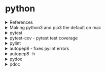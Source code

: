 # python

<details><summary>References</summary>

- [github Python .gitignore file](https://github.com/github/gitignore/blob/main/Python.gitignore)
- [PEP 8 – Style Guide for Python Code](https://peps.python.org/pep-0008/)
- [pytest doco](https://docs.pytest.org/en/7.3.x/)
- [Pytest | Visual Studio Code](https://www.youtube.com/watch?v=ucjRpS7WCPA)
- [pylint](https://pypi.org/project/pylint/)
- [pylint docs](https://docs.pylint.org/#)
- [How do I automatically fix lint issues reported by pylint?](https://stackoverflow.com/questions/54586757/how-do-i-automatically-fix-lint-issues-reported-by-pylint)
- [Fix pylint errors with autopep8](https://github.com/hhatto/autopep8)
- [PEP 257 – Docstring Conventions](https://peps.python.org/pep-0257/)
- [Python Docstrings](https://www.programiz.com/python-programming/docstrings)
- [doctest — Test interactive Python examples](https://docs.python.org/3/library/doctest.html)
- [8 Levels of Using Type Hints in Python](https://medium.com/techtofreedom/8-levels-of-using-type-hints-in-python-a6717e28f8fd)
- [Documenting Your Code with Python - Overview of Comments, Docstrings and Type Hints](https://www.youtube.com/watch?v=tqKcq5jVeo4)
- [pytest-cov’s documentation](https://pytest-cov.readthedocs.io/en/latest/)
- [pytest-cov pip documentation](https://pypi.org/project/pytest-cov/)
- [How to generate a documentation for Python project using pdoc](https://lucacorbucci.medium.com/how-to-generate-a-documentation-for-python-code-using-pdoc-60f681d14d6e)

</details>

<details><summary>Making python3 and pip3 the default on mac</summary>

```bash
python --version
# Python 2.7.16
python3 --version
Python 3.9.5
ls -al /usr/local/bin/python3
# lrwxr-xr-x  1 shawfire  admin  42 Mar 16 16:12 /usr/local/bin/python3 -> ../Cellar/python@3.11/3.11.2_1/bin/python3

# To Tell What Shell Your Mac is Using
echo $0
# /bin/bash

which python
# /usr/bin/python

which python3
# /Library/Frameworks/Python.framework/Versions/3.9/bin/python3

alias python=`which python3`
alias
# alias python='/Library/Frameworks/Python.framework/Versions/3.9/bin/python3'

pip --version
# pip 23.1.2 from /Library/Frameworks/Python.framework/Versions/3.9/lib/python3.9/site-packages/pip (python 3.9)

pip3 --version
# pip 23.1.2 from /Library/Frameworks/Python.framework/Versions/3.9/lib/python3.9/site-packages/pip (python 3.9)
```

Add "alias python=`which python3`" to `~/.zshrc` and `~/.bashrc` file

In VS Code select the correct Python interpreter:
Cmd Shift P "python interpreter" and select the python interpreter you want

</details>

<details><summary>pytest</summary>

```bash
python --version
# Python 3.9.5

pip --version
# pip 23.1.2 from /Library/Frameworks/Python.framework/Versions/3.9/lib/python3.9/site-packages/pip (python 3.9)

pytest --version
# bash: pytest: command not found

# Install pytest
pip install -U pytest

# Run pytest
pytest

pytest --version
# pytest 7.3.1

# Display the whole comparison when a test fails with the double verbose flag -vv
pytest -vv
```

</details>

<details><summary>pytest-cov - pytest test coverage</summary>

- [pytest-cov’s documentation](https://pytest-cov.readthedocs.io/en/latest/)
- [pytest-cov pip documentation](https://pypi.org/project/pytest-cov/)

```bash
pip install pytest-cov 
pytest --cov
pytest --cov -v
```

</details>


<details><summary>pylint</summary>

```bash
pylint --version
pip install pylint
pylint --version
# pylint 2.17.4
# astroid 2.15.5
# Python 3.9.5 (v3.9.5:0a7dcbdb13, May  3 2021, 13:17:02) 
# [Clang 6.0 (clang-600.0.57)]
pylint --help
pylint --max-line-length=80 utils/cards_test.py

pylint */*.py *.py --recursive y
```

</details>

<details><summary>autopep8 - fixes pylint errors</summary>

- [Fix pylint errors with autopep8](https://github.com/hhatto/autopep8)

```bash
pip --version
# pip 23.1.2 from /Library/Frameworks/Python.framework/Versions/3.9/lib/python3.9/site-packages/pip (python 3.9)
python --version
# Python 3.9.5
pip install --upgrade autopep8
autopep8 --version
# autopep8 2.0.2 (pycodestyle: 2.10.0)
autopep8 -h

autopep8 * --recursive --aggressive --verbose --diff 
# this command is the same as the above
# autopep8 * -r -a -v -d 

# Need to specify the file types *.py **/*.py otherwise *.md files are also targeted
autopep8 *.py **/*.py --recursive --aggressive --verbose --in-place 
# this command is the same as the above
# autopep8 * -r -a -v -i

# fixes pylint lines to long errors with the --experimental flag
autopep8 *.py **/*.py --recursive --aggressive --verbose --experimental --diff
autopep8 *.py **/*.py --recursive --aggressive --verbose --experimental --in-place
```

</details>

<details><summary>autopep8 -h</summary>

```bash
autopep8 -h
usage: autopep8 [-h] [--version] [-v] [-d] [-i] [--global-config filename] [--ignore-local-config] [-r] [-j n] [-p n] [-a] [--experimental] [--exclude globs] [--list-fixes] [--ignore errors] [--select errors] [--max-line-length n] [--line-range line line] [--hang-closing]
                [--exit-code]
                [files ...]

Automatically formats Python code to conform to the PEP 8 style guide.

positional arguments:
  files                 files to format or '-' for standard in

optional arguments:
  -h, --help            show this help message and exit
  --version             show program's version number and exit
  -v, --verbose         print verbose messages; multiple -v result in more verbose messages
  -d, --diff            print the diff for the fixed source
  -i, --in-place        make changes to files in place
  --global-config filename
                        path to a global pep8 config file; if this file does not exist then this is ignored (default: /Users/shawfire/.config/pep8)
  --ignore-local-config
                        don't look for and apply local config files; if not passed, defaults are updated with any config files in the project's root directory
  -r, --recursive       run recursively over directories; must be used with --in-place or --diff
  -j n, --jobs n        number of parallel jobs; match CPU count if value is less than 1
  -p n, --pep8-passes n
                        maximum number of additional pep8 passes (default: infinite)
  -a, --aggressive      enable non-whitespace changes; multiple -a result in more aggressive changes
  --experimental        enable experimental fixes
  --exclude globs       exclude file/directory names that match these comma-separated globs
  --list-fixes          list codes for fixes; used by --ignore and --select
  --ignore errors       do not fix these errors/warnings (default: E226,E24,W50,W690)
  --select errors       fix only these errors/warnings (e.g. E4,W)
  --max-line-length n   set maximum allowed line length (default: 79)
  --line-range line line, --range line line
                        only fix errors found within this inclusive range of line numbers (e.g. 1 99); line numbers are indexed at 1
  --hang-closing        hang-closing option passed to pycodestyle
  --exit-code           change to behavior of exit code. default behavior of return value, 0 is no differences, 1 is error exit. return 2 when add this option. 2 is exists differences.
```

</details>

<details><summary>pydoc</summary>

```bash
python -m pydoc
python -m pydoc pow

# key work examples
python -m pydoc -k http

# python package documentation
python -m pydoc math

# open python documentation in browser on specified port
python -m pydoc -p 8080

# open python documentation in browser on available port
python -m pydoc -b

python -m pydoc utils.cards

# Be careful with pydoc as it could use old python 2.x 
# use python -m pydoc
# especially when using an alias for python3
which pydoc
# /usr/bin/pydoc
which python
# /usr/bin/python
/usr/bin/python --version
# Python 2.7.16
alias
# alias python='/Library/Frameworks/Python.framework/Versions/3.9/bin/python3'
python --version
# Python 3.9.5
```

</details>

<details><summary>pdoc</summary>

[How to generate a documentation for Python project using pdoc](https://lucacorbucci.medium.com/how-to-generate-a-documentation-for-python-code-using-pdoc-60f681d14d6e)

```bash
pip install pdoc3
pdoc --html . --html-dir docs
open docs/python/index.html 
```

</details>
